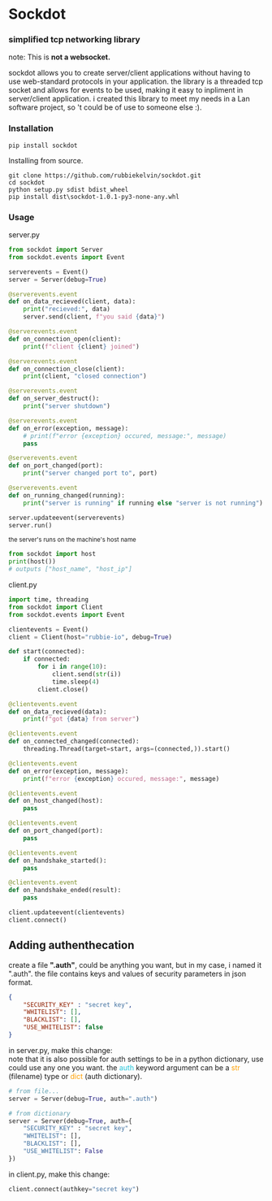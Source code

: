 # Sockdot

### simplified tcp networking library
note: This is <b>not a websocket.</b>
<br>

sockdot allows you to create server/client applications without having to use web-standard protocols in your application. the library is a threaded tcp socket and allows for events to be used, making it easy to inpliment in server/client application. i created this library to meet my needs in a Lan software project, so 't could be of use to someone else :).

### Installation
```shell
pip install sockdot
```

Installing from source.
```shell
git clone https://github.com/rubbiekelvin/sockdot.git
cd sockdot
python setup.py sdist bdist_wheel
pip install dist\sockdot-1.0.1-py3-none-any.whl
```

### Usage

server.py</br>
```python
from sockdot import Server
from sockdot.events import Event

serverevents = Event()
server = Server(debug=True)

@serverevents.event
def on_data_recieved(client, data):
	print("recieved:", data)
	server.send(client, f"you said {data}")

@serverevents.event
def on_connection_open(client):
	print(f"client {client} joined")

@serverevents.event
def on_connection_close(client):
	print(client, "closed connection")

@serverevents.event
def on_server_destruct():
	print("server shutdown")

@serverevents.event
def on_error(exception, message):
	# print(f"error {exception} occured, message:", message)
	pass

@serverevents.event
def on_port_changed(port):
	print("server changed port to", port)

@serverevents.event
def on_running_changed(running):
	print("server is running" if running else "server is not running")

server.updateevent(serverevents)
server.run()

```
<small>the server's runs on the machine's host name</small>
```python
from sockdot import host
print(host())
# outputs ["host_name", "host_ip"]
```

client.py

```python
import time, threading
from sockdot import Client
from sockdot.events import Event

clientevents = Event()
client = Client(host="rubbie-io", debug=True)

def start(connected):
	if connected:
		for i in range(10):
			client.send(str(i))
			time.sleep(4)
		client.close()

@clientevents.event
def on_data_recieved(data):
	print(f"got {data} from server")

@clientevents.event
def on_connected_changed(connected):
	threading.Thread(target=start, args=(connected,)).start()

@clientevents.event
def on_error(exception, message):
	print(f"error {exception} occured, message:", message)

@clientevents.event
def on_host_changed(host):
	pass

@clientevents.event
def on_port_changed(port):
	pass

@clientevents.event
def on_handshake_started():
	pass

@clientevents.event
def on_handshake_ended(result):
	pass

client.updateevent(clientevents)
client.connect()

```

## Adding authenthecation
create a file <b>".auth"</b>, could be anything you want, but in my case, i named it ".auth". the file contains keys and values of security parameters in json format.


```json
{
	"SECURITY_KEY" : "secret key",
	"WHITELIST": [],
	"BLACKLIST": [],
	"USE_WHITELIST": false
}
```

in server.py, make this change:<br>
note that it is also possible for auth settings to be in a python dictionary, use could use any one you want. the <span style="color: #26c6da;">auth</span> keyword argument can be a <span style="color: #ffa000;">str</span> (filename) type or <span style="color: #ffa000;">dict</span> (auth dictionary).
```python
# from file...
server = Server(debug=True, auth=".auth")

# from dictionary
server = Server(debug=True, auth={
	"SECURITY_KEY" : "secret key",
	"WHITELIST": [],
	"BLACKLIST": [],
	"USE_WHITELIST": False
})
```

in client.py, make this change:
```python
client.connect(authkey="secret key")
```

